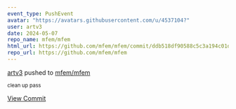 ```yaml
---
event_type: PushEvent
avatar: "https://avatars.githubusercontent.com/u/4537104?"
user: artv3
date: 2024-05-07
repo_name: mfem/mfem
html_url: https://github.com/mfem/mfem/commit/ddb518df90588c5c3a194c01dddd272ea4ebed23
repo_url: https://github.com/mfem/mfem
---
```


<a href='https://github.com/artv3' target='_blank'>artv3</a> pushed to <a href='https://github.com/mfem/mfem' target='_blank'>mfem/mfem</a>

<small>clean up pass</small>

<a href='https://github.com/mfem/mfem/commit/ddb518df90588c5c3a194c01dddd272ea4ebed23' target='_blank'>View Commit</a>